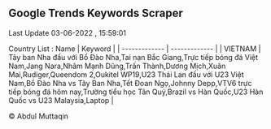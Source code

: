 

## Google Trends Keywords Scraper 
 
Last Update 03-06-2022 , 15:59:01

Country List :
 Name  | Keyword |
| ------------- | ------------- |
| VIETNAM | Tây ban Nha đấu với Bồ Đào Nha,Tai nạn Bắc Giang,Trực tiếp bóng đá Việt Nam,Jang Nara,Nhâm Mạnh Dũng,Trấn Thành,Dương Mịch,Xuân Mai,Rudiger,Queendom 2,Oukitel WP19,U23 Thái Lan đấu với U23 Việt Nam,Bồ Đào Nha vs Tây Ban Nha,Tết Đoan Ngọ,Johnny Depp,VTV6 trực tiếp bóng đá hôm nay,Trường tiểu học Tân Quý,Brazil vs Hàn Quốc,U23 Hàn Quốc vs U23 Malaysia,Laptop |



© Abdul Muttaqin 
